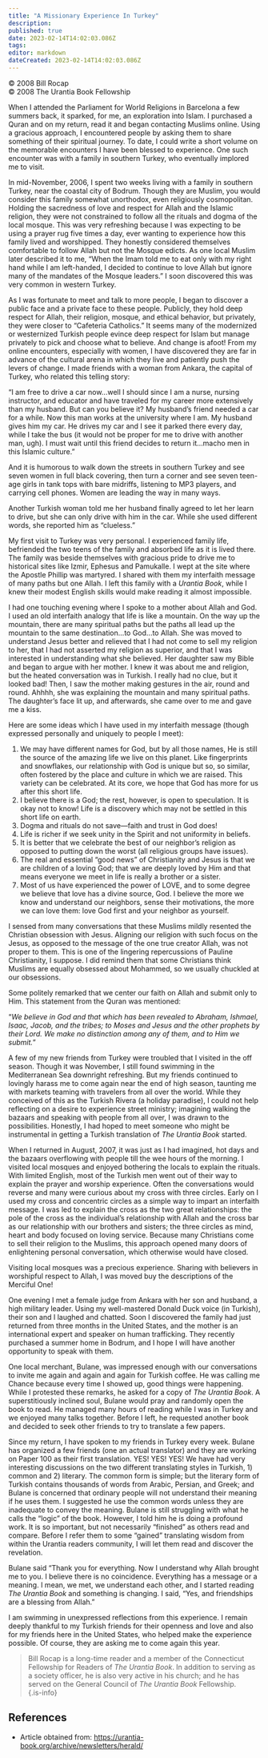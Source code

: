 ```yaml
---
title: "A Missionary Experience In Turkey"
description: 
published: true
date: 2023-02-14T14:02:03.086Z
tags: 
editor: markdown
dateCreated: 2023-02-14T14:02:03.086Z
---
```


<p class="v-card v-sheet theme--light grey lighten-3 px-2">© 2008 Bill Rocap<br>© 2008 The Urantia Book Fellowship</p>

When I attended the Parliament for World Religions in Barcelona a few summers back, it sparked, for me, an exploration into Islam. I purchased a Quran and on my return, read it and began contacting Muslims online. Using a gracious approach, I encountered people by asking them to share something of their spiritual journey. To date, I could write a short volume on the memorable encounters I have been blessed to experience. One such encounter was with a family in southern Turkey, who eventually implored me to visit. 

In mid-November, 2006, I spent two weeks living with a family in southern Turkey, near the coastal city of Bodrum. Though they are Muslim, you would consider this family somewhat unorthodox, even religiously cosmopolitan. Holding the sacredness of love and respect for Allah and the Islamic religion, they were not constrained to follow all the rituals and dogma of the local mosque. This was very refreshing because I was expecting to be using a prayer rug five times a day, ever wanting to experience how this family lived and worshipped. They honestly considered themselves comfortable to follow Allah but not the Mosque edicts. As one local Muslim later described it to me, “When the Imam told me to eat only with my right hand while I am left-handed, I decided to continue to love Allah but ignore many of the mandates of the Mosque leaders.” I soon discovered this was very common in western Turkey. 

As I was fortunate to meet and talk to more people, I began to discover a public face and a private face to these people. Publicly, they hold deep respect for Allah, their religion, mosque, and ethical behavior, but privately, they were closer to “Cafeteria Catholics.” It seems many of the modernized or westernized Turkish people evince deep respect for Islam but manage privately to pick and choose what to believe. And change is afoot! From my online encounters, especially with women, I have discovered they are far in advance of the cultural arena in which they live and patiently push the levers of change. I made friends with a woman from Ankara, the capital of Turkey, who related this telling story: 

“I am free to drive a car now...well I should since I am a nurse, nursing instructor, and educator and have traveled for my career more extensively than my husband. But can you believe it? My husband’s friend needed a car for a while. Now this man works at the university where I am. My husband gives him my car. He drives my car and I see it parked there every day, while I take the bus (it would not be proper for me to drive with another man, ugh). I must wait until this friend decides to return it...macho men in this Islamic culture.”  

And it is humorous to walk down the streets in southern Turkey and see seven women in full black covering, then turn a corner and see seven teen-age girls in tank tops with bare midriffs, listening to MP3 players, and carrying cell phones. Women are leading the way in many ways. 

Another Turkish woman told me her husband finally agreed to let her learn to drive, but she can only drive with him in the car. While she used different words, she reported him as “clueless.” 

My first visit to Turkey was very personal. I experienced family life, befriended the two teens of the family and absorbed life as it is lived there. The family was beside themselves with gracious pride to drive me to historical sites like Izmir, Ephesus and Pamukalle. I wept at the site where the Apostle Phillip was martyred. I shared with them my interfaith message of many paths but one Allah. I left this family with a _Urantia Book_, while I knew their modest English skills would make reading it almost impossible. 

I had one touching evening where I spoke to a mother about Allah and God. I used an old interfaith analogy that life is like a mountain. On the way up the mountain, there are many spiritual paths but the paths all lead up the mountain to the same destination...to God...to Allah. She was moved to understand Jesus better and relieved that I had not come to sell my religion to her, that I had not asserted my religion as superior, and that I was interested in understanding what she believed. Her daughter saw my Bible and began to argue with her mother. I knew it was about me and religion, but the heated conversation was in Turkish. I really had no clue, but it looked bad! Then, I saw the mother making gestures in the air, round and round. Ahhhh, she was explaining the mountain and many spiritual paths. The daughter’s face lit up, and afterwards, she came over to me and gave me a kiss. 

Here are some ideas which I have used in my interfaith message (though expressed personally and uniquely to people I meet):

1. We may have different names for God, but by all those names, He is still the source of the amazing life we live on this planet. Like fingerprints and snowflakes, our relationship with God is unique but so, so similar, often fostered by the place and culture in which we are raised. This variety can be celebrated. At its core, we hope that God has more for us after this short life.
2. I believe there is a God; the rest, however, is open to speculation. It is okay not to know! Life is a discovery which may not be settled in this short life on earth.
3. Dogma and rituals do not save—faith and trust in God does!
4. Life is richer if we seek unity in the Spirit and not uniformity in beliefs.
5. It is better that we celebrate the best of our neighbor’s religion as opposed to putting down the worst (all religious groups have issues).
6. The real and essential “good news” of Christianity and Jesus is that we are children of a loving God; that we are deeply loved by Him and that means everyone we meet in life is really a brother or a sister.
7. Most of us have experienced the power of LOVE, and to some degree we believe that love has a divine source, God. I believe the more we know and understand our neighbors, sense their motivations, the more we can love them: love God first and your neighbor as yourself.  

I sensed from many conversations that these Muslims mildly resented the Christian obsession with Jesus. Aligning our religion with such focus on the Jesus, as opposed to the message of the one true creator Allah, was not proper to them. This is one of the lingering repercussions of Pauline Christianity, I suppose. I did remind them that some Christians think Muslims are equally obsessed about Mohammed, so we usually chuckled at our obsessions. 

Some politely remarked that we center our faith on Allah and submit only to Him. This statement from the Quran was mentioned: 

“_We believe in God and that which has been revealed to Abraham, Ishmael, Isaac, Jacob, and the tribes; to Moses and Jesus and the other prophets by their Lord. We make no distinction among any of them, and to Him we submit._” 

A few of my new friends from Turkey were troubled that I visited in the off season. Though it was November, I still found swimming in the Mediterranean Sea downright refreshing. But my friends continued to lovingly harass me to come again near the end of high season, taunting me with markets teaming with travelers from all over the world. While they conceived of this as the Turkish Rivera (a holiday paradise), I could not help reflecting on a desire to experience street ministry; imagining walking the bazaars and speaking with people from all over, I was drawn to the possibilities. Honestly, I had hoped to meet someone who might be instrumental in getting a Turkish translation of _The Urantia Book_ started. 

When I returned in August, 2007, it was just as I had imagined, hot days and the bazaars overflowing with people till the wee hours of the morning. I visited local mosques and enjoyed bothering the locals to explain the rituals. With limited English, most of the Turkish men went out of their way to explain the prayer and worship experience. Often the conversations would reverse and many were curious about my cross with three circles. Early on I used my cross and concentric circles as a simple way to impart an interfaith message. I was led to explain the cross as the two great relationships: the pole of the cross as the individual’s relationship with Allah and the cross bar as our relationship with our brothers and sisters; the three circles as mind, heart and body focused on loving service. Because many Christians come to sell their religion to the Muslims, this approach opened many doors of enlightening personal conversation, which otherwise would have closed. 

Visiting local mosques was a precious experience. Sharing with believers in worshipful respect to Allah, I was moved buy the descriptions of the Merciful One! 

One evening I met a female judge from Ankara with her son and husband, a high military leader. Using my well-mastered Donald Duck voice (in Turkish), their son and I laughed and chatted. Soon I discovered the family had just returned from three months in the United States, and the mother is an international expert and speaker on human trafficking. They recently purchased a summer home in Bodrum, and I hope I will have another opportunity to speak with them. 

One local merchant, Bulane, was impressed enough with our conversations to invite me again and again and again for Turkish coffee. He was calling me Chance because every time I showed up, good things were happening. While I protested these remarks, he asked for a copy of _The Urantia Book_. A superstitiously inclined soul, Bulane would pray and randomly open the book to read. He managed many hours of reading while I was in Turkey and we enjoyed many talks together. Before I left, he requested another book and decided to seek other friends to try to translate a few papers. 

Since my return, I have spoken to my friends in Turkey every week. Bulane has organized a few friends (one an actual translator) and they are working on Paper 100 as their first translation. YES! YES! YES! We have had very interesting discussions on the two different translating styles in Turkish, 1) common and 2) literary. The common form is simple; but the literary form of Turkish contains thousands of words from Arabic, Persian, and Greek; and Bulane is concerned that ordinary people will not understand their meaning if he uses them. I suggested he use the common words unless they are inadequate to convey the meaning. Bulane is still struggling with what he calls the “logic” of the book. However, I told him he is doing a profound work. It is so important, but not necessarily “finished” as others read and compare. Before I refer them to some “gained” translating wisdom from within the Urantia readers community, I will let them read and discover the revelation. 

Bulane said “Thank you for everything. Now I understand why Allah brought me to you. I believe there is no coincidence. Everything has a message or a meaning. I mean, we met, we understand each other, and I started reading _The Urantia Book_ and something is changing. I said, “Yes, and friendships are a blessing from Allah.” 

I am swimming in unexpressed reflections from this experience. I remain deeply thankful to my Turkish friends for their openness and love and also for my friends here in the United States, who helped make the experience possible. Of course, they are asking me to come again this year.  

> Bill Rocap is a long-time reader and a member of the Connecticut Fellowship for Readers of _The Urantia Book_. In addition to serving as a society officer, he is also very active in his church; and he has served on the General Council of _The Urantia Book_ Fellowship.  
{.is-info}

## References

- Article obtained from: https://urantia-book.org/archive/newsletters/herald/